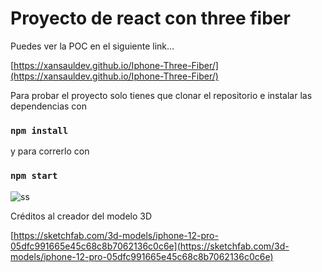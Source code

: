# Proyecto de react con three fiber

Puedes ver la POC en el siguiente link…

[https://xansauldev.github.io/Iphone-Three-Fiber/](https://xansauldev.github.io/Iphone-Three-Fiber/)

Para probar el proyecto solo tienes que clonar el repositorio e instalar las dependencias con 

### `npm install`

y para correrlo con

### `npm start`

![ss](https://github.com/XanSaulDev/Iphone-Three-Fiber/assets/90731443/4dcd69ca-3aae-47bd-9e4f-53911acb6415)

Créditos al creador del modelo 3D

[https://sketchfab.com/3d-models/iphone-12-pro-05dfc991665e45c68c8b7062136c0c6e](https://sketchfab.com/3d-models/iphone-12-pro-05dfc991665e45c68c8b7062136c0c6e)
